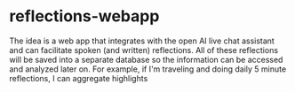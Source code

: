 # reflections-webapp
The idea is a web app that integrates with the open AI live chat assistant and can facilitate spoken (and written) reflections. All of these reflections will be saved into a separate database so the information can be accessed and analyzed later on. For example, if I'm traveling and doing daily 5 minute reflections, I can aggregate highlights
